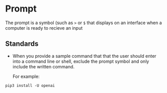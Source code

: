 # Prompt

The prompt is a symbol (such as `>` or `$` that displays on an interface when a computer is ready to recieve an input

## Standards

- When you provide a sample command that that the user should enter into a command line or shell, exclude the prompt symbol and only include the written command.

  For example:
``` 
pip3 install -U openai
```
